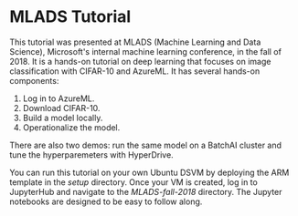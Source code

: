# MLADS Tutorial

This tutorial was presented at MLADS (Machine Learning and Data Science), Microsoft's internal machine learning conference, in the fall of 2018. It is a hands-on tutorial on deep learning that focuses on image classification with CIFAR-10 and AzureML. It has several hands-on components:

1. Log in to AzureML.
2. Download CIFAR-10.
3. Build a model locally.
4. Operationalize the model.

There are also two demos: run the same model on a BatchAI cluster and tune the hyperparemeters with HyperDrive.

You can run this tutorial on your own Ubuntu DSVM by deploying the ARM template in the *setup* directory. Once your VM is created, log in to JupyterHub and navigate to the *MLADS-fall-2018* directory. The Jupyter notebooks are designed to be easy to follow along.

